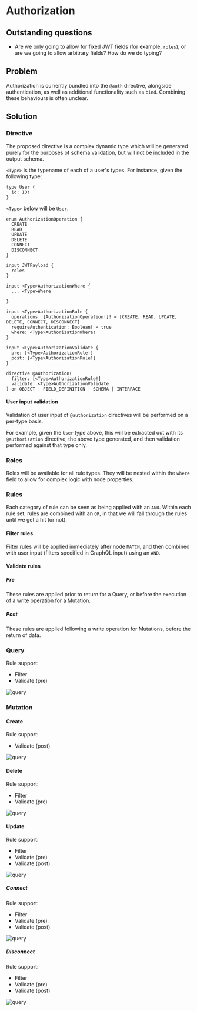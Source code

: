 # Authorization

## Outstanding questions

* Are we only going to allow for fixed JWT fields (for example, `roles`), or are we going to allow arbitrary fields? How do we do typing?

## Problem

Authorization is currently bundled into the `@auth` directive, alongside authentication, as well as additional functionality such as `bind`. Combining these behaviours is often unclear.

## Solution

### Directive

The proposed directive is a complex dynamic type which will be generated purely for the purposes of schema validation, but will not be included in the output schema.

`<Type>` is the typename of each of a user's types. For instance, given the following type:

```gql
type User {
  id: ID!
}
```

`<Type>` below will be `User`.

```gql
enum AuthorizationOperation {
  CREATE
  READ
  UPDATE
  DELETE
  CONNECT
  DISCONNECT
}

input JWTPayload {
  roles
}

input <Type>AuthorizationWhere {
  ... <Type>Where

}

input <Type>AuthorizationRule {
  operations: [AuthorizationOperation!]! = [CREATE, READ, UPDATE, DELETE, CONNECT, DISCONNECT]
  requireAuthentication: Boolean! = true
  where: <Type>AuthorizationWhere!
}

input <Type>AuthorizationValidate {
  pre: [<Type>AuthorizationRule!]
  post: [<Type>AuthorizationRule!]
}

directive @authorization(
  filter: [<Type>AuthorizationRule!]
  validate: <Type>AuthorizationValidate
) on OBJECT | FIELD_DEFINITION | SCHEMA | INTERFACE
```

#### User input validation

Validation of user input of `@authorization` directives will be performed on a per-type basis.

For example, given the `User` type above, this will be extracted out with its `@authorization` directive, the above type generated, and then validation performed against that type only.

### Roles

Roles will be available for all rule types. They will be nested within the `where` field to allow for complex logic with node properties.

### Rules

Each category of rule can be seen as being applied with an `AND`. Within each rule set, rules are combined with an `OR`, in that we will fall through the rules until we get a hit (or not).

#### Filter rules

Filter rules will be applied immediately after node `MATCH`, and then combined with user input (filters specified in GraphQL input) using an `AND`.

#### Validate rules

##### Pre

These rules are applied prior to return for a Query, or before the execution of a write operation for a Mutation.

##### Post

These rules are applied following a write operation for Mutations, before the return of data.

### Query

Rule support:

* Filter
* Validate (pre)

![query](images/auth-query.excalidraw.png)

### Mutation

#### Create

Rule support:

* Validate (post)

![query](images/auth-create.excalidraw.png)

#### Delete

Rule support:

* Filter
* Validate (pre)

![query](images/auth-delete.excalidraw.png)

#### Update

Rule support:

* Filter
* Validate (pre)
* Validate (post)

![query](images/auth-update.excalidraw.png)

##### Connect

Rule support:

* Filter
* Validate (pre)
* Validate (post)

![query](images/auth-update-connect.excalidraw.png)

##### Disconnect

Rule support:

* Filter
* Validate (pre)
* Validate (post)

![query](images/auth-update-disconnect.excalidraw.png)
